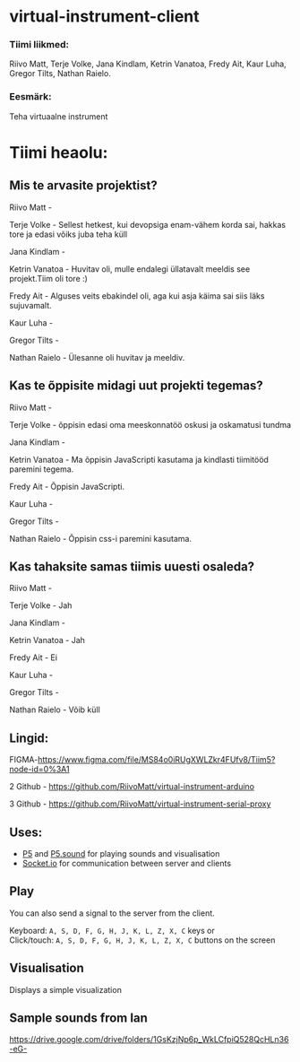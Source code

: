 # virtual-instrument-client
### Tiimi liikmed:
Riivo Matt, Terje Volke, Jana Kindlam, Ketrin Vanatoa, Fredy Ait, Kaur Luha, Gregor Tilts, Nathan Raielo.
### Eesmärk:
Teha  virtuaalne instrument

# Tiimi heaolu:
## Mis te arvasite projektist?
Riivo Matt -

Terje Volke - Sellest hetkest, kui devopsiga enam-vähem korda sai, hakkas tore ja edasi võiks juba teha küll

Jana Kindlam - 

Ketrin Vanatoa - Huvitav oli, mulle endalegi üllatavalt meeldis see projekt.Tiim oli tore :)

Fredy Ait - Alguses veits ebakindel oli, aga kui asja käima sai siis läks sujuvamalt.

Kaur Luha - 

Gregor Tilts - 

Nathan Raielo - Ülesanne oli huvitav ja meeldiv.

## Kas te õppisite midagi uut projekti tegemas?
Riivo Matt - 

Terje Volke - õppisin edasi oma meeskonnatöö oskusi ja oskamatusi tundma

Jana Kindlam - 

Ketrin Vanatoa - Ma õppisin JavaScripti kasutama ja kindlasti tiimitööd paremini tegema.

Fredy Ait - Õppisin JavaScripti.

Kaur Luha - 

Gregor Tilts - 

Nathan Raielo - Õppisin css-i paremini kasutama.

## Kas tahaksite samas tiimis uuesti osaleda?
Riivo Matt - 

Terje Volke - Jah

Jana Kindlam - 

Ketrin Vanatoa - Jah

Fredy Ait - Ei

Kaur Luha - 

Gregor Tilts - 

Nathan Raielo - Võib küll

## Lingid:
FIGMA-https://www.figma.com/file/MS84o0iRUgXWLZkr4FUfv8/Tiim5?node-id=0%3A1

2 Github - https://github.com/RiivoMatt/virtual-instrument-arduino

3 Github - https://github.com/RiivoMatt/virtual-instrument-serial-proxy

## Uses:
- [P5](https://p5js.org/) and [P5.sound](https://p5js.org/reference/#/libraries/p5.sound) for playing sounds and visualisation
- [Socket.io](https://socket.io/) for communication between server and clients 

## Play
You can also send a signal to the server from the client.

Keyboard: ```A, S, D, F, G, H, J, K, L, Z, X, C``` keys or  
Click/touch: ```A, S, D, F, G, H, J, K, L, Z, X, C``` buttons on the screen

## Visualisation
Displays a simple visualization 

## Sample sounds from Ian

https://drive.google.com/drive/folders/1GsKzjNp6p_WkLCfpiQ528QcHLn36-eG-
